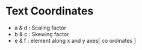 # Text Coordinates 

- a & d : Scaling factor
- b & c : Skewing factor 
- e & f : element along x and y axes[ co ordinates ]
